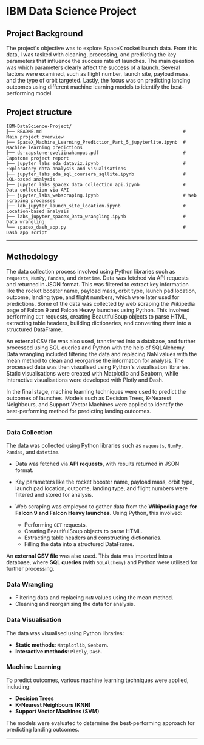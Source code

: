 # IBM Data Science Project

## Project Background

The project's objective was to explore SpaceX rocket launch data. From this data, I was tasked with cleaning, processing, and predicting the key parameters that influence the success rate of launches. The main question was which parameters clearly affect the success of a launch. Several factors were examined, such as flight number, launch site, payload mass, and the type of orbit targeted. Lastly, the focus was on predicting landing outcomes using different machine learning models to identify the best-performing model.

## Project structure

```
IBM-DataScience-Project/
├── README.md                                                    # Main project overview
├── SpaceX_Machine_Learning_Prediction_Part_5_jupyterlite.ipynb  # Machine learning predictions
├── ds-capstone-eveliinahampus.pdf                               # Capstone project report 
├── jupyter_labs_eda_dataviz.ipynb                               # Exploratory data analysis and visualisations
├── jupyter_labs_eda_sql_coursera_sqllite.ipynb                  # SQL-based analysis
├── jupyter_labs_spacex_data_collection_api.ipynb                # Data collection via API
├── jupyter_labs_webscraping.ipynb                               # Web scraping processes
├── lab_jupyter_launch_site_location.ipynb                       # Location-based analysis
├── labs_jupyter_spacex_Data_wrangling.ipynb                     # Data wrangling
└── spacex_dash_app.py                                           # Dash app script
```

---

## Methodology

The data collection process involved using Python libraries such as `requests`, `NumPy`, `Pandas`, and `datetime`. Data was fetched via API requests and returned in JSON format. This was filtered to extract key information like the rocket booster name, payload mass, orbit type, launch pad location, outcome, landing type, and flight numbers, which were later used for predictions. Some of the data was collected by web scraping the Wikipedia page of Falcon 9 and Falcon Heavy launches using Python. This involved performing `GET` requests, creating BeautifulSoup objects to parse HTML, extracting table headers, building dictionaries, and converting them into a structured DataFrame. 

An external CSV file was also used, transferred into a database, and further processed using SQL queries and Python with the help of SQLAlchemy. Data wrangling included filtering the data and replacing NaN values with the mean method to clean and reorganise the information for analysis. The processed data was then visualised using Python's visualisation libraries. Static visualisations were created with Matplotlib and Seaborn, while interactive visualisations were developed with Plotly and Dash.

In the final stage, machine learning techniques were used to predict the outcomes of launches. Models such as Decision Trees, K-Nearest Neighbours, and Support Vector Machines were applied to identify the best-performing method for predicting landing outcomes.

---

### Data Collection  
The data was collected using Python libraries such as `requests`, `NumPy`, `Pandas`, and `datetime`.  
- Data was fetched via **API requests**, with results returned in JSON format.  
- Key parameters like the rocket booster name, payload mass, orbit type, launch pad location, outcome, landing type, and flight numbers
were filtered and stored for analysis.

- Web scraping was employed to gather data from the **Wikipedia page for Falcon 9 and Falcon Heavy launches**. Using Python, this involved:
  - Performing `GET` requests.
  - Creating BeautifulSoup objects to parse HTML.
  - Extracting table headers and constructing dictionaries.
  - Filling the data into a structured DataFrame.

An **external CSV file** was also used. This data was imported into a database, where **SQL queries** (with `SQLAlchemy`)
and Python were utilised for further processing.

### Data Wrangling  
- Filtering data and replacing `NaN` values using the mean method.  
- Cleaning and reorganising the data for analysis.

### Data Visualisation  
The data was visualised using Python libraries:
- **Static methods**: `Matplotlib`, `Seaborn`.
- **Interactive methods**: `Plotly`, `Dash`.

### Machine Learning  
To predict outcomes, various machine learning techniques were applied, including:
- **Decision Trees**  
- **K-Nearest Neighbours (KNN)**  
- **Support Vector Machines (SVM)**  

The models were evaluated to determine the best-performing approach for predicting landing outcomes.

---




